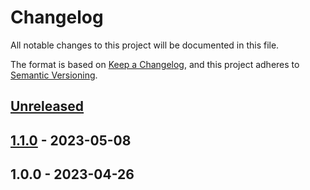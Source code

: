 # Changelog

All notable changes to this project will be documented in this file.

The format is based on [Keep a Changelog](https://keepachangelog.com/en/1.0.0/),
and this project adheres to [Semantic Versioning](https://semver.org/spec/v2.0.0.html).

## [Unreleased]


## [1.1.0] - 2023-05-08

## 1.0.0 - 2023-04-26

[Unreleased]: https://github.com/BombenProdukt/blade-icons-simple-icons/compare/1.1.0...HEAD
[1.1.0]: https://github.com/BombenProdukt/blade-icons-simple-icons/compare/1.0.0...1.1.0
